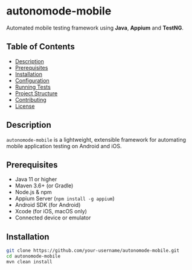 # autonomode-mobile

Automated mobile testing framework using **Java**, **Appium** and **TestNG**.

## Table of Contents
- [Description](#description)
- [Prerequisites](#prerequisites)
- [Installation](#installation)
- [Configuration](#configuration)
- [Running Tests](#running-tests)
- [Project Structure](#project-structure)
- [Contributing](#contributing)
- [License](#license)

## Description
`autonomode-mobile` is a lightweight, extensible framework for automating mobile application testing on Android and iOS.

## Prerequisites
- Java 11 or higher
- Maven 3.6+ (or Gradle)
- Node.js & npm
- Appium Server (`npm install -g appium`)
- Android SDK (for Android)
- Xcode (for iOS, macOS only)
- Connected device or emulator

## Installation
```bash
git clone https://github.com/your-username/autonomode-mobile.git
cd autonomode-mobile
mvn clean install